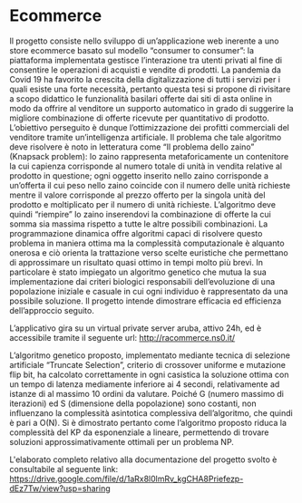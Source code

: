 # Ecommerce
Il progetto consiste nello sviluppo di un’applicazione web inerente a uno store ecommerce
basato sul modello “consumer to consumer”: la piattaforma implementata gestisce
l’interazione tra utenti privati al fine di consentire le operazioni di acquisti e vendite di
prodotti. La pandemia da Covid 19 ha favorito la crescita della digitalizzazione di tutti i
servizi per i quali esiste una forte necessità, pertanto questa tesi si propone di rivisitare a
scopo didattico le funzionalità basilari offerte dai siti di asta online in modo da offrire al
venditore un supporto automatico in grado di suggerire la migliore combinazione di offerte
ricevute per quantitativo di prodotto. L’obiettivo perseguito è dunque l’ottimizzazione dei
profitti commerciali del venditore tramite un’intelligenza artificiale.
Il problema che tale algoritmo deve risolvere è noto in letteratura come “Il problema dello
zaino” (Knapsack problem): lo zaino rappresenta metaforicamente un contenitore la cui
capienza corrisponde al numero totale di unità in vendita relative al prodotto in questione;
ogni oggetto inserito nello zaino corrisponde a un’offerta il cui peso nello zaino coincide
con il numero delle unità richieste mentre il valore corrisponde al prezzo offerto per la
singola unità del prodotto e moltiplicato per il numero di unità richieste.
L’algoritmo deve quindi “riempire” lo zaino inserendovi la combinazione di offerte la cui
somma sia massima rispetto a tutte le altre possibili combinazioni.
La programmazione dinamica offre algoritmi capaci di risolvere questo problema in
maniera ottima ma la complessità computazionale è alquanto onerosa e ciò orienta la
trattazione verso scelte euristiche che permettano di approssimare un risultato quasi ottimo
in tempi molto più brevi. In particolare è stato impiegato un algoritmo genetico che mutua
la sua implementazione dai criteri biologici responsabili dell’evoluzione di una popolazione
iniziale e casuale in cui ogni individuo è rappresentato da una possibile soluzione. Il
progetto intende dimostrare efficacia ed efficienza dell’approccio seguito.

L’applicativo gira su un virtual private server aruba, attivo 24h, ed è accessibile tramite il
seguente url:
http://racommerce.ns0.it/

L’algoritmo genetico proposto, implementato mediante tecnica di selezione artificiale
“Truncate Selection”, criterio di crossover uniforme e mutazione flip bit, ha calcolato
correttamente in ogni casistica la soluzione ottima con un tempo di latenza mediamente
inferiore ai 4 secondi, relativamente ad istanze di al massimo 10 ordini da valutare.
Poiché G (numero massimo di iterazioni) ed S (dimensione della popolazione) sono
costanti, non influenzano la complessità asintotica complessiva dell’algoritmo, che quindi è
pari a O(N). Si è dimostrato pertanto come l’algoritmo proposto riduca la complessità del
KP da esponenziale a lineare, permettendo di trovare soluzioni approssimativamente
ottimali per un problema NP.

L'elaborato completo relativo alla documentazione del progetto svolto è consultabile al seguente link:
https://drive.google.com/file/d/1aRx8l0lmRv_kgCHA8Priefezp-dEz7Tw/view?usp=sharing
